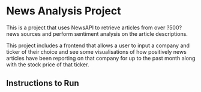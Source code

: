 # News Analysis Project 

This is a project that uses NewsAPI to retrieve articles from over ?500?
news sources and perform sentiment analysis on the article descriptions.

This project includes a frontend that allows a user to input a company
and ticker of their choice and see some visualisations of how positively
news articles have been reporting on that company for up to the past month
along with the stock price of that ticker.

## Instructions to Run


